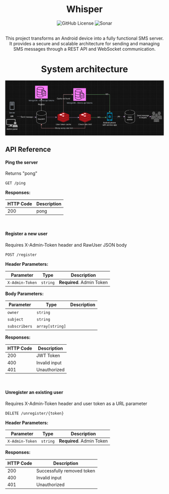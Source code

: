 <h1 align="center" style="display: flex; align-items: center; justify-content: center;">
   Whisper 
</h1>

<div align="center">
    <img alt="GitHub License" src="https://img.shields.io/github/license/IdanKoblik/whisper">
    <img alt="Sonar" src="https://sonarcloud.io/api/project_badges/measure?project=IdanKoblik_whisper&metric=security_rating&token=80a1e7fdd01c76f58138be77745de3116285aa66">
</div>

<br>

<p align="center">
   This project transforms an Android device into a fully functional SMS server.
   It provides a secure and scalable architecture for sending and managing SMS messages through a REST API and WebSocket communication.
</p>

<h1 align="center" style="display: flex; align-items: center; justify-content: center;">
   System architecture
</h1>

![SystemDesign](assets/arch.png)

## API Reference

#### Ping the server

Returns "pong"

```http
GET /ping
```


**Responses:**

| HTTP Code | Description |
| --------- | ----------- |
| 200       | pong        |
<br>

#### Register a new user

Requires X-Admin-Token header and RawUser JSON body

```http
POST /register
```


**Header Parameters:**

| Parameter       | Type     | Description               |
| --------------- | -------- | ------------------------- |
| `X-Admin-Token` | `string` | **Required**. Admin Token |

**Body Parameters:**

| Parameter     | Type            | Description |
| ------------- | --------------- | ----------- |
| `owner`       | `string`        |             |
| `subject`     | `string`        |             |
| `subscribers` | `array[string]` |             |

**Responses:**

| HTTP Code | Description   |
| --------- | ------------- |
| 200       | JWT Token     |
| 400       | Invalid input |
| 401       | Unauthorized  |
<br>

#### Unregister an existing user

Requires X-Admin-Token header and user token as a URL parameter

```http
DELETE /unregister/{token}
```


**Header Parameters:**

| Parameter       | Type     | Description               |
| --------------- | -------- | ------------------------- |
| `X-Admin-Token` | `string` | **Required**. Admin Token |

**Responses:**

| HTTP Code | Description                |
| --------- | -------------------------- |
| 200       | Successfully removed token |
| 400       | Invalid input              |
| 401       | Unauthorized               |
<br>
